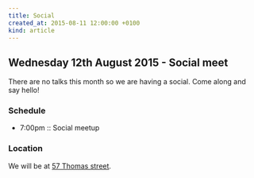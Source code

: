 ```yaml
---
title: Social
created_at: 2015-08-11 12:00:00 +0100
kind: article
---
```


## Wednesday 12th August 2015 - Social meet

There are no talks this month so we are having a social. Come along and say hello!

### Schedule

* 7:00pm :: Social meetup

### Location

We will be at [57 Thomas street](https://www.google.co.uk/maps/place/57+Thomas+St,+Manchester+M4/@53.4838434,-2.2363883,17z/data=!3m1!4b1!4m2!3m1!1s0x487bb1b8c5672abb:0x55bc9c296faa7e0f).
